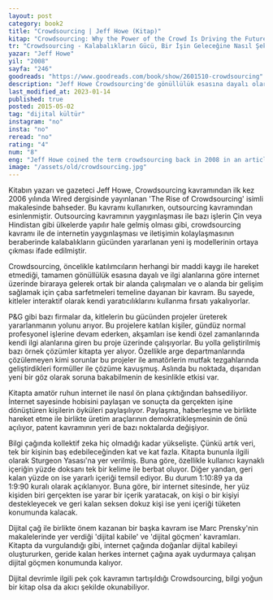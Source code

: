 ```yaml
---
layout: post  
category: book2  
title: "Crowdsourcing | Jeff Howe (Kitap)"  
kitap: "Crowdsourcing: Why the Power of the Crowd Is Driving the Future of Business"  
tr: "Crowdsourcing - Kalabalıkların Gücü, Bir İşin Geleceğine Nasıl Şekil Verebilir?"  
yazar: "Jeff Howe"  
yil: "2008"  
sayfa: "246"  
goodreads: "https://www.goodreads.com/book/show/2601510-crowdsourcing"
description: "Jeff Howe Crowdsourcing'de gönüllülük esasına dayalı olarak internet üzerinde bir araya gelerek çeşitli projeler üretenlerin hikayelerini anlatıyor."
last_modified_at: 2023-01-14
published: true
posted: 2015-05-02
tag: "dijital kültür"
instagram: "no"
insta: "no"
reread: "no"
rating: "4"
num: "8"
eng: "Jeff Howe coined the term crowdsourcing back in 2008 in an article he wrote for Wired magazine. In the age of the internet, the wisdom of the crowds find solutions to many problems. Crowdsourcing is the power of the wisdom of crowds accomplishing tasks without being a specialist in a specific area. Although it is a dated book, it explains the term well with many examples."
image: "/assets/old/crowdsourcing.jpg"
---
```


Kitabın yazarı ve gazeteci Jeff Howe, Crowdsourcing kavramından ilk kez 2006 yılında Wired dergisinde yayınlanan 'The Rise of Crowdsourcing' isimli makalesinde bahseder. Bu kavramı kullanırken, outsourcing kavramından esinlenmiştir. Outsourcing kavramının yaygınlaşması ile bazı işlerin Çin veya Hindistan gibi ülkelerde yapılır hale gelmiş olması gibi, crowdsourcing kavramı ile de internetin yaygınlaşması ve iletişimin kolaylaşmasının beraberinde kalabalıkların gücünden yararlanan yeni iş modellerinin ortaya çıkması ifade edilmiştir.   
  
Crowdsourcing, öncelikle katılımcıların herhangi bir maddi kaygı ile hareket etmediği, tamamen gönüllülük esasına dayalı ve ilgi alanlarına göre internet üzerinde biraraya gelerek ortak bir alanda çalışmaları ve o alanda bir gelişim sağlamak için çaba sarfetmeleri temeline dayanan bir kavram. Bu sayede, kitleler interaktif olarak kendi yaratıcılıklarını kullanma fırsatı yakalıyorlar.   
  
P&G gibi bazı firmalar da, kitlelerin bu gücünden projeler üreterek yararlanmanın yolunu arıyor. Bu projelere katılan kişiler, gündüz normal profesyonel işlerine devam ederken, akşamları ise kendi özel zamanlarında kendi ilgi alanlarına giren bu proje üzerinde çalışıyorlar. Bu yolla geliştirilmiş bazı örnek çözümler kitapta yer alıyor. Özellikle arge departmanlarında çözülemeyen kimi sorunlar bu projeler ile amatörlerin mutfak tezgahlarında geliştirdikleri formüller ile çözüme kavuşmuş. Aslında bu noktada, dışarıdan yeni bir göz olarak soruna bakabilmenin de kesinlikle etkisi var.   
  
Kitapta amatör ruhun internet ile nasıl ön plana çıktığından bahsediliyor. İnternet sayesinde hobisini paylaşan ve sonuçta da gerçekten işine dönüştüren kişilerin öyküleri paylaşılıyor. Paylaşma, haberleşme ve birlikte hareket etme ile birlikte üretim araçlarının demokratikleşmesinin de önü açılıyor, patent kavramının yeri de bazı noktalarda değişiyor.   
  
Bilgi çağında kollektif zeka hiç olmadığı kadar yükselişte. Çünkü artık veri, tek bir kişinin baş edebileceğinden kat ve kat fazla. Kitapta bununla ilgili olarak Sturgeon Yasası'na yer verilmiş. Buna göre, özellikle kullanıcı kaynaklı içeriğin yüzde doksanı tek bir kelime ile berbat oluyor. Diğer yandan, geri kalan yüzde on ise yararlı içeriği temsil ediyor. Bu durum 1:10:89 ya da 1:9:90 kuralı olarak açıklanıyor. Buna göre, bir internet sitesinde, her yüz kişiden biri gerçekten ise yarar bir içerik yaratacak, on kişi o bir kişiyi destekleyecek ve geri kalan seksen dokuz kişi ise yeni içeriği tüketen konumunda kalacak.   
  
Dijital çağ ile birlikte önem kazanan bir başka kavram ise Marc Prensky'nin makalelerinde yer verdiği 'dijital kabile' ve 'dijital göçmen' kavramları. Kitapta da vurgulandığı gibi, internet çağında doğanlar dijital kabileyi oluştururken, geride kalan herkes internet çağına ayak uydurmaya çalışan dijital göçmen konumunda kalıyor.   
  
Dijital devrimle ilgili pek çok kavramın tartışıldığı Crowdsourcing, bilgi yoğun bir kitap olsa da akıcı şekilde okunabiliyor.
